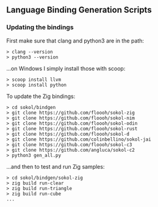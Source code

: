 ## Language Binding Generation Scripts

### Updating the bindings

First make sure that clang and python3 are in the path:

```
> clang --version
> python3 --version
```

...on Windows I simply install those with scoop:

```
> scoop install llvm
> scoop install python
```

To update the Zig bindings:

```
> cd sokol/bindgen
> git clone https://github.com/floooh/sokol-zig
> git clone https://github.com/floooh/sokol-nim
> git clone https://github.com/floooh/sokol-odin
> git clone https://github.com/floooh/sokol-rust
> git clone https://github.com/floooh/sokol-d
> git clone https://github.com/colinbellino/sokol-jai
> git clone https://github.com/floooh/sokol-c3
> git clone https://github.com/angluca/sokol-c2
> python3 gen_all.py
```

...and then to test and run Zig samples:

```
> cd sokol/bindgen/sokol-zig
> zig build run-clear
> zig build run-triangle
> zig build run-cube
...
```
